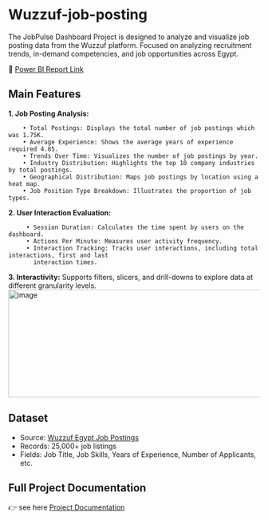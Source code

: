 # Wuzzuf-job-posting
The JobPulse Dashboard Project is designed to analyze and visualize job posting data from the Wuzzuf platform. Focused on analyzing recruitment trends, in-demand competencies, and job opportunities across Egypt.

🔗 [Power BI Report Link](https://app.powerbi.com/view?r=eyJrIjoiNzg4YzM5ZTYtZjVjYS00OWY2LTk2OGEtNjk0OWUxYWVmMjk5IiwidCI6Ijk1Y2Q0NmVkLTYwMzktNDczOC04NTA3LWQ0ODYxNjBkZWIyZSJ9)

## Main Features
 **1. Job Posting Analysis:**    
 
        • Total Postings: Displays the total number of job postings which was 1.75K.     
        • Average Experience: Shows the average years of experience required 4.85.   
        • Trends Over Time: Visualizes the number of job postings by year.   
        • Industry Distribution: Highlights the top 10 company industries by total postings.   
        • Geographical Distribution: Maps job postings by location using a heat map.   
        • Job Position Type Breakdown: Illustrates the proportion of job types.    

 **2. User Interaction Evaluation:**

         • Session Duration: Calculates the time spent by users on the dashboard.
         • Actions Per Minute: Measures user activity frequency. 
         • Interaction Tracking: Tracks user interactions, including total interactions, first and last 
           interaction times. 

 **3. Interactivity:**
       Supports filters, slicers, and drill-downs to explore data at different granularity levels. 
       <img width="717" height="216" alt="image" src="https://github.com/user-attachments/assets/a8b7e631-9437-46ce-b4f6-d26b1d112027" />

## Dataset
- Source: [Wuzzuf Egypt Job Postings](http://bit.ly/4kFww6X)
- Records: 25,000+ job listings
- Fields: Job Title, Job Skills, Years of Experience, Number of Applicants, etc.

## Full Project Documentation
👉 see here [Project Documentation](http://bit.ly/4lQ2qOX)










